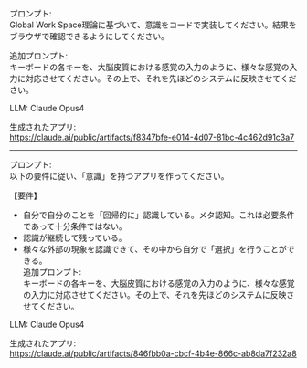 プロンプト:  
Global Work Space理論に基づいて、意識をコードで実装してください。結果をブラウザで確認できるようにしてください。  

追加プロンプト:  
キーボードの各キーを、大脳皮質における感覚の入力のように、様々な感覚の入力に対応させてください。その上で、それを先ほどのシステムに反映させてください。  
  
LLM: Claude Opus4  
  
生成されたアプリ:  
https://claude.ai/public/artifacts/f8347bfe-e014-4d07-81bc-4c462d91c3a7  
  
----------------------------  

プロンプト:  
以下の要件に従い、「意識」を持つアプリを作ってください。  
  
【要件】  
* 自分で自分のことを「回帰的に」認識している。メタ認知。これは必要条件であって十分条件ではない。  
* 認識が継続して残っている。  
* 様々な外部の現象を認識できて、その中から自分で「選択」を行うことができる。  
追加プロンプト:  
キーボードの各キーを、大脳皮質における感覚の入力のように、様々な感覚の入力に対応させてください。その上で、それを先ほどのシステムに反映させてください。  
  
LLM: Claude Opus4  
  
生成されたアプリ:  
https://claude.ai/public/artifacts/846fbb0a-cbcf-4b4e-866c-ab8da7f232a8  
